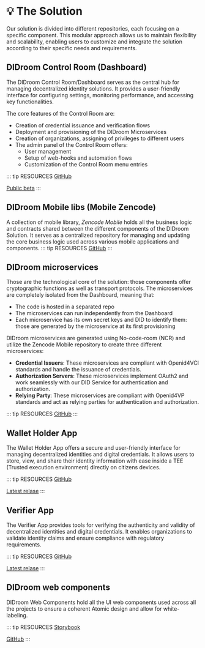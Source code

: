 # 💡 The Solution
Our solution is divided into different repositories, each focusing on a specific component. This modular approach allows us to maintain flexibility and scalability, enabling users to customize and integrate the solution according to their specific needs and requirements.



## DIDroom Control Room (Dashboard)
   The DIDroom Control Room/Dashboard serves as the central hub for managing decentralized identity solutions. It provides a user-friendly interface for configuring settings, monitoring performance, and accessing key functionalities.
   
   The core features of the Control Room are: 
   - Creation of credential issuance and verification flows
   - Deployment and provisioning of the DIDroom Microservices
   - Creation of organizations, assigning of privileges to different users
   - The admin panel of the Control Room offers:
		- User management
		- Setup of web-hooks and automation flows
		- Customization of the Control Room menu entries

   ::: tip RESOURCES
   [GitHub](https://github.com/forkbombeu/signroom)

   [Public beta](https://beta.signroom.io)
   :::

## DIDroom Mobile libs (Mobile Zencode)
   A collection of mobile library, *Zencode Mobile* holds all the business logic and contracts shared between the different components of the DIDroom Solution. It serves as a centralized repository for managing and updating the core business logic used across various mobile applications and components.
   ::: tip RESOURCES
   [GitHub](https://github.com/forkbombeu/mobile_zencode)
   :::

## DIDroom microservices
   Those are the technological core of the solution: those components offer cryptographic functions as well as transport protocols. The microservices are completely isolated from the Dashboard, meaning that: 
   - The code is hosted in a separated repo
   - The microservices can run independently from the Dashboard
   - Each microservice has its own secret keys and DID to identify them: those are generated by the microservice at its first provisioning

   DIDroom microservices are generated using No-code-room (NCR) and utilize the Zencode Mobile repository to create three different microservices:
   - **Credential Issuers**: These microservices are compliant with Openid4VCI standards and handle the issuance of credentials.
   - **Authorization Servers**: These microservices implement OAuth2 and work seamlessly with our DID Service for authentication and authorization.
   - **Relying Party**: These microservices are compliant with Openid4VP standards and act as relying parties for authentication and authorization.

   ::: tip RESOURCES
   [GitHub](https://github.com/forkbombeu/DIDroom_microservices)
   :::


## Wallet Holder App
   The Wallet Holder App offers a secure and user-friendly interface for managing decentralized identities and digital credentials. It allows users to store, view, and share their identity information with ease inside a TEE (Trusted execution environment) directly on citizens devices.

   ::: tip RESOURCES
   [GitHub](https://github.com/forkbombeu/wallet)

   [Latest relase](https://github.com/ForkbombEu/wallet/releases/latest/download/wallet.apk)
   :::

## Verifier App
   The Verifier App provides tools for verifying the authenticity and validity of decentralized identities and digital credentials. It enables organizations to validate identity claims and ensure compliance with regulatory requirements.

   ::: tip RESOURCES
   [GitHub](https://github.com/forkbombeu/verifier)

   [Latest relase](https://github.com/ForkbombEu/verifier/releases/latest/download/wallet.apk)
   :::

## DIDroom web components
   DIDroom Web Components hold all the UI web components used across all the projects to ensure a coherent Atomic design and allow for white-labeling.

   ::: tip RESOURCES
   [Storybook](https://forkbombeu.github.io/DIDroom-components)

   [GitHub](https://github.com/forkbombeu/DIDroom-components)
   :::
